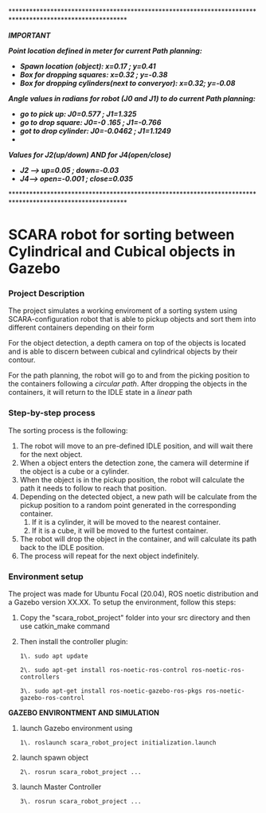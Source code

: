 \*\*\*\*\*\*\*\*\*\*\*\*\*\*\*\*\*\*\*\*\*\*\*\*\*\*\*\*\*\*\*\*\*\*\*\*\*\*\*\*\*\*\*\*\*\*\*\*\*\*\*\*\*\*\*\*\*\*\*\*\*\*\*\*\*\*\*\*\*\*\*\*\*\*\*\*\*\*\*\*\*\*\*\*\*\*\*\*\*\*\*\*\*\*\*\*\*\*\*\*\*\*\*\*\*

***__IMPORTANT__***

***__Point location defined in meter for current Path planning:__***

* ***Spawn location (object): x=0.17 ; y=0.41***
* ***Box for dropping squares: x=0.32 ; y=-0.38***
* ***Box for dropping cylinders(next to converyor): x=0.32; y=-0.08***

***__Angle values in radians for robot (J0 and J1) to do current Path planning:__***

* ***__go to pick up: J0=0.577 ; J1=1.325__***
* ***__go to drop square: J0=-0 .165 ; J1=-0.766__***
* ***__got to drop cylinder: J0=-0.0462 ; J1=1.1249__***
* 

***__Values for J2(up/down) AND for J4(open/close)__***

* ***J2 --> up=0.05 ; down=-0.03***
* ***J4--> open=-0.001 ; close=0.035***

\*\*\*\*\*\*\*\*\*\*\*\*\*\*\*\*\*\*\*\*\*\*\*\*\*\*\*\*\*\*\*\*\*\*\*\*\*\*\*\*\*\*\*\*\*\*\*\*\*\*\*\*\*\*\*\*\*\*\*\*\*\*\*\*\*\*\*\*\*\*\*\*\*\*\*\*\*\*\*\*\*\*\*\*\*\*\*\*\*\*\*\*\*\*\*\*\*\*\*\*\*\*\*\*\*



# SCARA robot for sorting between Cylindrical and Cubical objects in Gazebo

### Project Description

The project simulates a working enviroment of a sorting system using SCARA-configuration robot that is able to pickup objects and sort them into different containers depending on their form

For the object detection, a depth camera on top of the objects is located and is able to discern between cubical and cylindrical objects by their contour.

For the path planning, the robot will go to and from the picking position to the containers following a *circular path*. After dropping the objects in the containers, it will return to the IDLE state in a *linear* path

### Step-by-step process

The sorting process is the following:
1. The robot will move to an pre-defined IDLE position, and will wait there for the next object.
2. When a object enters the detection zone, the camera will determine if the object is a cube or a cylinder.
3. When the object is in the pickup position, the robot will calculate the path it needs to follow to reach that position.
4. Depending on the detected object, a new path will be calculate from the pickup position to a random point generated in the corresponding container.
	1. If it is a cylinder, it will be moved to the nearest container.
	2. If it is a cube, it will be moved to the furtest container.
5. The robot will drop the object in the container, and will calculate its path back to the IDLE position.
6. The process will repeat for the next object indefinitely.

### Environment setup

The project was made for Ubuntu Focal (20.04), ROS noetic distribution and a Gazebo version XX.XX.
To setup the environment, follow this steps:


1. Copy the "scara_robot_project" folder into your src directory and then use catkin_make command
2. Then install the controller plugin:

   ```
   1\. sudo apt update
   
   2\. sudo apt-get install ros-noetic-ros-control ros-noetic-ros-controllers
   
   3\. sudo apt-get install ros-noetic-gazebo-ros-pkgs ros-noetic-gazebo-ros-control
   
   ```

**__GAZEBO ENVIRONTMENT AND SIMULATION__**

1. launch Gazebo environment using

   ```
   1\. roslaunch scara_robot_project initialization.launch
   
   ```
2. launch spawn object

   ```
   2\. rosrun scara_robot_project ...
   
   ```
3. launch Master Controller

   ```
   3\. rosrun scara_robot_project ...
   
   ```
